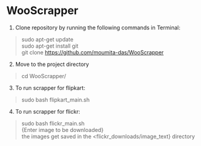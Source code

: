 # WooScrapper

1) Clone repository by running the following commands in Terminal:
  > sudo apt-get update<br />
  > sudo apt-get install git<br />
  > git clone https://github.com/moumita-das/WooScrapper
  
2) Move to the project directory
  > cd WooScrapper/
  
3) To run scrapper for flipkart:
  > sudo bash flipkart_main.sh
  
4) To run scrapper for flickr:
  > sudo bash flickr_main.sh<br />
  > {Enter image to be downloaded}<br />
  > the images get saved in the <flickr_downloads/image_text} directory
